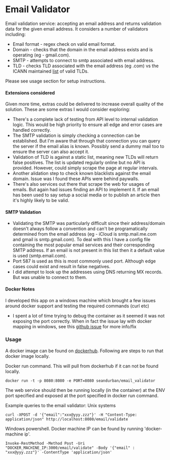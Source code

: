 # Email Validator

Email validation service: accepting an email address and returns validation data for the given email address. It considers a number of validators including:
- Email format - regex check on valid email format. 
- Domain - checks that the domain in the email address exists and is operating (eg - gmail.com).
- SMTP - attempts to connect to smtp associated with email address.
- TLD - checks TLD associated with the email address (eg .com) vs the ICANN maintained [list](https://www.icann.org/resources/pages/tlds-2012-02-25-en) of valid TLDs.

Please see usage section for setup instructions.

#### Extensions considered 
Given more time, extras could be delivered to increase overall quality of the solution. These are some extras I would consider exploring:
- There's a complete lack of testing from API level to internal validation logic. This would be high priority to ensure all edge and error cases are handled correctly.
- The SMTP validation is simply checking a connection can be established. But I'm aware that through that connection you can query the server if the email alias is known. Possibly send a dummy mail too to ensure the server can also accept it. 
- Validation of TLD is against a static list, meaning new TLDs will return false positives. The list is updated regularly online but no API is provided. However, could simply scrape the page at regular intervals. 
- Another alidation step to check known blacklists against the email domain. Issue was I found these APIs were behind paywalls.
- There's also services out there that scrape the web for usages of emails. But again had issues finding an API to implement it. If an email has been used to say setup a social media or to publish an article then it's highly likely to be valid.

#### SMTP Validation
- Validating the SMTP was particularly difficult since their address/domain doesn't always follow a convention and can't be programatically determined from the email address (eg - iCloud is  smtp.mail.me.com and gmail is smtp.gmail.com). To deal with this I have a config file containing the most popular email services and their corresponding SMTP address. If an email is not present in this list then it a default value is used (smtp.email.com).
- Port 587 is used as this is most commonly used port. Although edge cases could exist and result in false negatives.
- I did attempt to look up the addresses using DNS returning MX records. But was unable to connect to them.

#### Docker Notes
I developed this app on a windows machine which brought a few issues around docker support and testing the required commands (curl etc)
- I spent a lot of time trying to debug the container as it seemed it was not exposing the port correctly. When in fact the issue lay with docker mapping in windows, see this [github issue](https://github.com/docker/for-win/issues/204) for more info/fix

### Usage 
A docker image can be found on [dockerhub](https://hub.docker.com/repository/docker/seandurban/email_validator). Following are steps to run that docker image locally.

Docker run command. This will pull from dockerhub if it can not be found locally.
```
docker run -t -p 8080:8080 -e PORT=8080 seandurban/email_validator
```

The web service should then be running locally (in the container) at the ENV port specified and exposed at the port specified in docker run command.

Example queries to the email validator:
Unix systems
```
curl -XPOST -d '{"email":"xxx@yyy.zzz"}' -H "Content-Type: application/json" http://localhost:8080/email/validate
```

Windows powershell. Docker machine IP can be found by running 'docker-machine ip'.
```
Invoke-RestMethod -Method Post -Uri "DOCKER_MACHINE_IP:3000/email/validate" -Body '{"email" : "xxx@yyy.zzz"}' -ContentType 'application/json'
```
